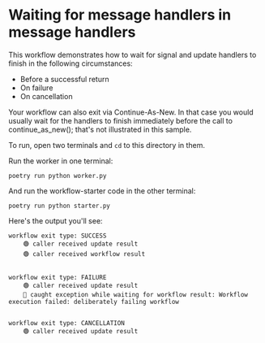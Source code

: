 # Waiting for message handlers in message handlers

This workflow demonstrates how to wait for signal and update handlers to
finish in the following circumstances:

- Before a successful return
- On failure
- On cancellation

Your workflow can also exit via Continue-As-New. In that case you would
usually wait for the handlers to finish immediately before the call to
continue_as_new(); that's not illustrated in this sample.


To run, open two terminals and `cd` to this directory in them.

Run the worker in one terminal:

    poetry run python worker.py

And run the workflow-starter code in the other terminal:

    poetry run python starter.py


Here's the output you'll see:

```
workflow exit type: SUCCESS
    🟢 caller received update result
    🟢 caller received workflow result


workflow exit type: FAILURE
    🟢 caller received update result
    🔴 caught exception while waiting for workflow result: Workflow execution failed: deliberately failing workflow


workflow exit type: CANCELLATION
    🟢 caller received update result
```